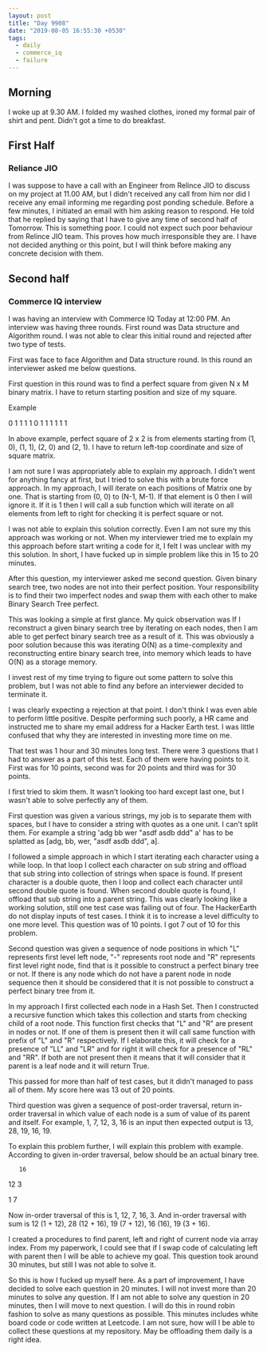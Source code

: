 ```yaml
---
layout: post
title: "Day 9908"
date: "2019-08-05 16:55:30 +0530"
tags:
  - daily
  - commerce_iq
  - failure
---
```


## Morning

I woke up at 9.30 AM. I folded my washed clothes, ironed my formal pair of shirt
and pent. Didn't got a time to do breakfast.


## First Half

### Reliance JIO

I was suppose to have a call with an Engineer from Relince JIO to discuss on my
project at 11.00 AM, but I didn't received any call from him nor did I receive
any email informing me regarding post ponding schedule. Before a few minutes, I
initiated an email with him asking reason to respond. He told that he replied by
saying that I have to give any time of second half of Tomorrow. This is
something poor. I could not expect such poor behaviour from Relince JIO team.
This proves how much irresponsible they are. I have not decided anything or this
point, but I will think before making any concrete decision with them.


## Second half


### Commerce IQ interview

I was having an interview with Commerce IQ Today at 12:00 PM. An interview was
having three rounds. First round was Data structure and Algorithm round. I was
not able to clear this initial round and rejected after two type of tests.

First was face to face Algorithm and Data structure round. In this round an
interviewer asked me below questions.

First question in this round was to find a perfect square from given N x M
binary matrix. I have to return starting position and size of my square.

Example

  0 1 1
  1 1 0
  1 1 1
  1 1 1

In above example, perfect square of 2 x 2 is from elements starting from (1, 0),
(1, 1), (2, 0) and (2, 1). I have to return left-top coordinate and size of
square matrix.

I am not sure I was appropriately able to explain my approach. I didn't went for
anything fancy at first, but I tried to solve this with a brute force approach.
In my approach, I will iterate on each positions of Matrix one by one. That is
starting from (0, 0) to (N-1, M-1). If that element is 0 then I will ignore it.
If it is 1 then I will call a sub function which will iterate on all elements
from left to right for checking it is perfect square or not.

I was not able to explain this solution correctly. Even I am not sure my this
approach was working or not. When my interviewer tried me to explain my this
approach before start writing a code for it, I felt I was unclear with my this
solution. In short, I have fucked up in simple problem like this in 15 to 20
minutes.

After this question, my interviewer asked me second question. Given binary
search tree, two nodes are not into their perfect position. Your responsibility
is to find their two imperfect nodes and swap them with each other to make
Binary Search Tree perfect.

This was looking a simple at first glance. My quick observation was If I
reconstruct a given binary search tree by iterating on each nodes, then I am
able to get perfect binary search tree as a result of it. This was obviously a
poor solution because this was iterating O(N) as a time-complexity and
reconstructing entire binary search tree, into memory which leads to have O(N)
as a storage memory.

I invest rest of my time trying to figure out some pattern to solve this
problem, but I was not able to find any before an interviewer decided to
terminate it.

I was clearly expecting a rejection at that point. I don't think I was even able
to perform little positive. Despite performing such poorly, a HR came and
instructed me to share my email address for a Hacker Earth test. I was little
confused that why they are interested in investing more time on me.

That test was 1 hour and 30 minutes long test. There were 3 questions that I had
to answer as a part of this test. Each of them were having points to it. First
was for 10 points, second was for 20 points and third was for 30 points.

I first tried to skim them. It wasn't looking too hard except last one, but I
wasn't able to solve perfectly any of them.

First question was given a various strings, my job is to separate them with
spaces, but I have to consider a string with quotes as a one unit. I can't split
them. For example a string 'adg bb wer "asdf asdb ddd" a' has to be splatted as
[adg, bb, wer, "asdf asdb ddd", a].

I followed a simple approach in which I start iterating each character using a
while loop. In that loop I collect each character on sub string and offload that
sub string into collection of strings when space is found. If present character
is a double quote, then I loop and collect each character until second double
quote is found. When second double quote is found, I offload that sub string
into a parent string. This was clearly looking like a working solution, still
one test case was failing out of four. The HackerEarth do not display inputs of
test cases. I think it is to increase a level difficulty to one more level. This
question was of 10 points. I got 7 out of 10 for this problem.

Second question was given a sequence of node positions in which "L" represents
first level left node, "-" represents root node and "R" represents first level
right node, find that is it possible to construct a perfect binary tree or not.
If there is any node which do not have a parent node in node sequence then it
should be considered that it is not possible to construct a perfect binary tree
from it.

In my approach I first collected each node in a Hash Set. Then I constructed a
recursive function which takes this collection and starts from checking child of
a root node. This function first checks that "L" and "R" are present in nodes or
not. If one of them is present then it will call same function with prefix of
"L" and "R" respectively. If I elaborate this, it will check for a presence of
"LL" and "LR" and for right it will check for a presence of "RL" and "RR". If
both are not present then it means that it will consider that it parent is a
leaf node and it will return True.

This passed for more than half of test cases, but it didn't managed to pass all
of them. My score here was 13 out of 20 points.

Third question was given a sequence of post-order traversal, return in-order
traversal in which value of each node is a sum of value of its parent and
itself. For example, 1, 7, 12, 3, 16 is an input then expected output is 13, 28,
19, 16, 19.

To explain this problem further, I will explain this problem with example.
According to given in-order traversal, below should be an actual binary tree.

       16

   12      3

1      7

Now in-order traversal of this is 1, 12, 7, 16, 3. And in-order traversal with
sum is 12 (1 + 12), 28 (12 + 16), 19 (7 + 12), 16 (16), 19 (3 + 16).

I created a procedures to find parent, left and right of current node via array
index. From my paperwork, I could see that if I swap code of calculating left
with parent then I will be able to achieve my goal. This question took around 30
minutes, but still I was not able to solve it.

So this is how I fucked up myself here. As a part of improvement, I have decided
to solve each question in 20 minutes. I will not invest more than 20 minutes to
solve any question. If I am not able to solve any question in 20 minutes, then I
will move to next question. I will do this in round robin fashion to solve as
many questions as possible. This minutes includes white board code or code
written at Leetcode. I am not sure, how will I be able to collect these
questions at my repository. May be offloading them daily is a right idea.
